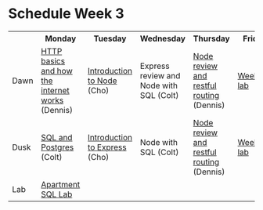 # Schedule Week 3

<table>
  <tr>
    <th></th>
    <th>Monday</th>
    <th>Tuesday</th>
    <th>Wednesday</th>
    <th>Thursday</th>
    <th>Friday</th>
  </tr>
  <tr>
    <td>Dawn</td>
    <td><a href="https://github.com/sf-wdi-14/notes/blob/master/lectures/week-3/_1_monday/dawn/http-basics.md">HTTP basics and how the internet works</a> (Dennis)</td>
    <td><a href="https://github.com/sf-wdi-14/notes/blob/master/lectures/week-3/_2_tuesday/dawn/introduction-to-nodejs.md">Introduction to Node</a> (Cho)</td>
    <td>Express review and Node with SQL (Colt)</td>
    <td><a href="https://github.com/sf-wdi-14/restful-routing">Node review and restful routing</a> (Dennis)</td>
    <td><a href="https://github.com/sf-wdi-14/notes/blob/master/lectures/week-3/_5_friday/weekend-lab.md">Weekend lab</a></td>
  </tr>
  <tr>
    <td>Dusk</td>
    <td><a href="https://github.com/sf-wdi-14/notes/blob/master/lectures/week-3/_1_monday/dusk/sql_and_postgres.md">SQL and Postgres</a> (Colt)</td>
    <td><a href="https://github.com/sf-wdi-14/notes/blob/master/lectures/week-3/_2_tuesday/dusk/introduction-to-express.md">Introduction to Express</a> (Cho)</td>
    <td>Node with SQL (Colt)</td>
    <td><a href="https://github.com/sf-wdi-14/restful-routing">Node review and restful routing</a> (Dennis)</td>
    <td><a href="https://github.com/sf-wdi-14/notes/blob/master/lectures/week-3/_5_friday/weekend-lab.md">Weekend lab</a></td>
  </tr>
  <tr>
    <td>Lab</td>
    <td><a href="https://github.com/sf-wdi-14/apartment_sql_lab">Apartment SQL Lab</a></td>
    <td></td>
    <td></td>
    <td></td>
    <td></td>
  </tr>
</table>
